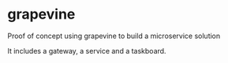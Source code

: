 # grapevine
Proof of concept using grapevine to build a microservice solution

It includes a gateway, a service and a taskboard.
